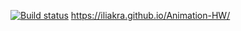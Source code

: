 [![Build status](https://ci.appveyor.com/api/projects/status/j23wm8hjllcs7o5j?svg=true)](https://ci.appveyor.com/project/Ilya/animation-hw)
https://iliakra.github.io/Animation-HW/
